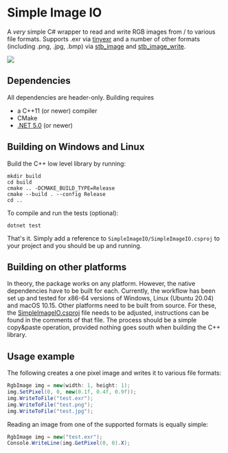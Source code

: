 # Simple Image IO

A *very* simple C# wrapper to read and write RGB images from / to various file formats.
Supports .exr via [tinyexr](https://github.com/syoyo/tinyexr) and a number of other formats (including .png, .jpg, .bmp) via [stb_image](https://github.com/nothings/stb/blob/master/stb_image.h) and [stb_image_write](https://github.com/nothings/stb/blob/master/stb_image_write.h).

<a href="https://www.nuget.org/packages/SimpleImageIO/">
<img src="https://buildstats.info/nuget/SimpleImageIO" />
</a>

## Dependencies

All dependencies are header-only. Building requires
- a C++11 (or newer) compiler
- CMake
- [.NET 5.0](https://dotnet.microsoft.com/) (or newer)

## Building on Windows and Linux

Build the C++ low level library by running:
```
mkdir build
cd build
cmake .. -DCMAKE_BUILD_TYPE=Release
cmake --build . --config Release
cd ..
```

To compile and run the tests (optional):
```
dotnet test
```

That's it. Simply add a reference to `SimpleImageIO/SimpleImageIO.csproj` to your project and you should be up and running.

## Building on other platforms

In theory, the package works on any platform.
However, the native dependencies have to be built for each.
Currently, the workflow has been set up and tested for x86-64 versions of Windows, Linux (Ubuntu 20.04) and macOS 10.15.
Other platforms need to be built from source.
For these, the [SimpleImageIO.csproj](SimpleImageIO/SimpleImageIO.csproj) file needs to be adjusted, instructions can be found in the comments of that file.
The process should be a simple copy&paste operation, provided nothing goes south when building the C++ library.

## Usage example

The following creates a one pixel image and writes it to various file formats:

```C#
RgbImage img = new(width: 1, height: 1);
img.SetPixel(0, 0, new(0.1f, 0.4f, 0.9f));
img.WriteToFile("test.exr");
img.WriteToFile("test.png");
img.WriteToFile("test.jpg");
```

Reading an image from one of the supported formats is equally simple:
```C#
RgbImage img = new("test.exr");
Console.WriteLine(img.GetPixel(0, 0).X);
```
